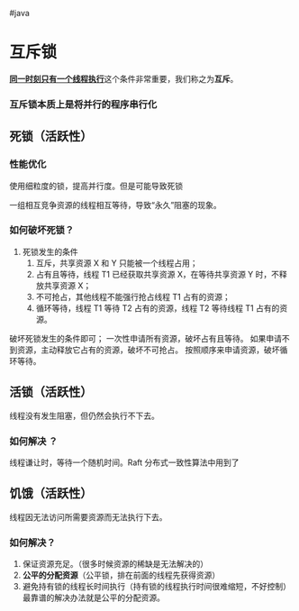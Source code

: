 #java 

# 互斥锁

<u>**同一时刻只有一个线程执行**</u>这个条件非常重要，我们称之为**互斥**。

###  互斥锁本质上是将并行的程序串行化

## 死锁（活跃性）
### 性能优化
使用细粒度的锁，提高并行度。但是可能导致死锁

一组相互竞争资源的线程相互等待，导致“永久”阻塞的现象。
### 如何破坏死锁？
1. 死锁发生的条件
	1. 互斥，共享资源 X 和 Y 只能被一个线程占用；
	2. 占有且等待，线程 T1 已经获取共享资源 X，在等待共享资源 Y 时，不释放共享资源 X；
	3. 不可抢占，其他线程不能强行抢占线程 T1 占有的资源；
	4. 循环等待，线程 T1 等待 T2 占有的资源，线程 T2 等待线程 T1 占有的资源。

破坏死锁发生的条件即可；
一次性申请所有资源，破坏占有且等待。
如果申请不到资源，主动释放它占有的资源，破坏不可抢占。
按照顺序来申请资源，破坏循环等待。


## 活锁（活跃性）
线程没有发生阻塞，但仍然会执行不下去。
###  如何解决 ？
线程谦让时，等待一个随机时间。Raft 分布式一致性算法中用到了

## 饥饿（活跃性）
线程因无法访问所需要资源而无法执行下去。
### 如何解决？
1. 保证资源充足。（很多时候资源的稀缺是无法解决的）
2. **公平的分配资源**（公平锁，排在前面的线程先获得资源）
3. 避免持有锁的线程长时间执行（持有锁的线程执行时间很难缩短，不好控制）
最靠谱的解决办法就是公平的分配资源。

